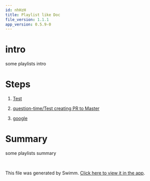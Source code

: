 ```yaml
---
id: nhHzH
title: Playlist like Doc
file_version: 1.1.1
app_version: 0.5.9-0
---
```


# intro

some playlists intro

# Steps

1.  [Test](test.Ck52llPoliwBnM0zougM.sw.md)
    
2.  [question-time/Test creating PR to Master](file:///repos/U0sVB7lC9at5XPOW1TBW/docs/G6KCXy8MhmGZxXvV8mMl)
    
3.  [google](https://google.com)
    

# Summary

some playlists summary

<br/>

This file was generated by Swimm. [Click here to view it in the app](file:///repos/Z2l0aHViJTNBJTNBc3ItZXh0ZW5zaW9uJTNBJTNBZG91ZWs=/docs/nhHzH).
